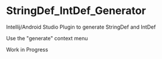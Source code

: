# StringDef_IntDef_Generator
Intellij/Android Studio Plugin to generate StringDef and IntDef

Use the "generate" context menu

Work in Progress

